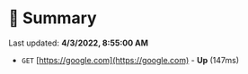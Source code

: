 # 📖 Summary
Last updated: **4/3/2022, 8:55:00 AM**

- `GET` [https://google.com](https://google.com) - **Up** (147ms)

